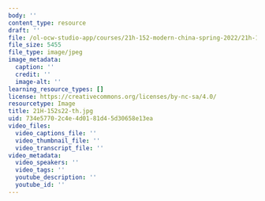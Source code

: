 ```yaml
---
body: ''
content_type: resource
draft: ''
file: /ol-ocw-studio-app/courses/21h-152-modern-china-spring-2022/21h-152s22-th.jpg
file_size: 5455
file_type: image/jpeg
image_metadata:
  caption: ''
  credit: ''
  image-alt: ''
learning_resource_types: []
license: https://creativecommons.org/licenses/by-nc-sa/4.0/
resourcetype: Image
title: 21H-152s22-th.jpg
uid: 734e5770-2c4e-4d01-81d4-5d30658e13ea
video_files:
  video_captions_file: ''
  video_thumbnail_file: ''
  video_transcript_file: ''
video_metadata:
  video_speakers: ''
  video_tags: ''
  youtube_description: ''
  youtube_id: ''
---
```

